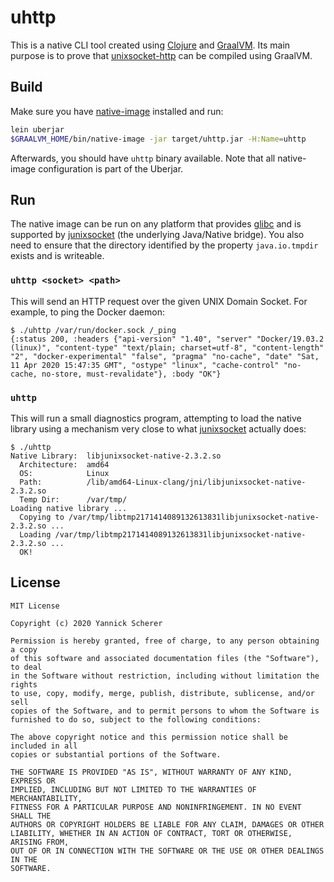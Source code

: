 # uhttp

This is a native CLI tool created using [Clojure][clojure] and
[GraalVM][graalvm]. Its main purpose is to prove that [unixsocket-http][] can
be compiled using GraalVM.

[clojure]: https://clojure.org/
[graalvm]: https://www.graalvm.org/
[unixsocket-http]: https://github.com/into-docker/unixsocket-http

## Build

Make sure you have [native-image][] installed and run:

```sh
lein uberjar
$GRAALVM_HOME/bin/native-image -jar target/uhttp.jar -H:Name=uhttp
```

Afterwards, you should have `uhttp` binary available. Note that all native-image
configuration is part of the Uberjar.

## Run

The native image can be run on any platform that provides [glibc][] and is
supported by [junixsocket][] (the underlying Java/Native bridge). You also need
to ensure that the directory identified by the property `java.io.tmpdir` exists
and is writeable.

### `uhttp <socket> <path>`

This will send an HTTP request over the given UNIX Domain Socket. For example, to ping
the Docker daemon:

```
$ ./uhttp /var/run/docker.sock /_ping
{:status 200, :headers {"api-version" "1.40", "server" "Docker/19.03.2 (linux)", "content-type" "text/plain; charset=utf-8", "content-length" "2", "docker-experimental" "false", "pragma" "no-cache", "date" "Sat, 11 Apr 2020 15:47:35 GMT", "ostype" "linux", "cache-control" "no-cache, no-store, must-revalidate"}, :body "OK"}
```

### `uhttp`

This will run a small diagnostics program, attempting to load the native library
using a mechanism very close to what [junixsocket][] actually does:

```
$ ./uhttp
Native Library:  libjunixsocket-native-2.3.2.so
  Architecture:  amd64
  OS:            Linux
  Path:          /lib/amd64-Linux-clang/jni/libjunixsocket-native-2.3.2.so
  Temp Dir:      /var/tmp/
Loading native library ...
  Copying to /var/tmp/libtmp2171414089132613831libjunixsocket-native-2.3.2.so ...
  Loading /var/tmp/libtmp2171414089132613831libjunixsocket-native-2.3.2.so ...
  OK!
```

[native-image]: https://www.graalvm.org/docs/reference-manual/native-image/
[junixsocket]: https://github.com/kohlschutter/junixsocket
[glibc]: https://www.gnu.org/software/libc/

## License

```
MIT License

Copyright (c) 2020 Yannick Scherer

Permission is hereby granted, free of charge, to any person obtaining a copy
of this software and associated documentation files (the "Software"), to deal
in the Software without restriction, including without limitation the rights
to use, copy, modify, merge, publish, distribute, sublicense, and/or sell
copies of the Software, and to permit persons to whom the Software is
furnished to do so, subject to the following conditions:

The above copyright notice and this permission notice shall be included in all
copies or substantial portions of the Software.

THE SOFTWARE IS PROVIDED "AS IS", WITHOUT WARRANTY OF ANY KIND, EXPRESS OR
IMPLIED, INCLUDING BUT NOT LIMITED TO THE WARRANTIES OF MERCHANTABILITY,
FITNESS FOR A PARTICULAR PURPOSE AND NONINFRINGEMENT. IN NO EVENT SHALL THE
AUTHORS OR COPYRIGHT HOLDERS BE LIABLE FOR ANY CLAIM, DAMAGES OR OTHER
LIABILITY, WHETHER IN AN ACTION OF CONTRACT, TORT OR OTHERWISE, ARISING FROM,
OUT OF OR IN CONNECTION WITH THE SOFTWARE OR THE USE OR OTHER DEALINGS IN THE
SOFTWARE.
```
